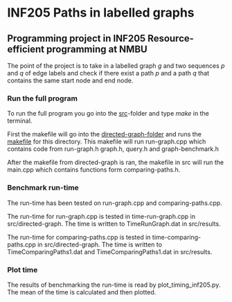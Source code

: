 # INF205 Paths in labelled graphs
## Programming project in INF205 Resource-efficient programming at NMBU

The point of the project is to take in a labelled graph *g* and two sequences *p* and *q* of edge labels and check if there exist a path *p* and a path *q* that contains the same start node and end node. 


### Run the full program
To run the full program you go into the [src](https://github.com/joridho/INF205-Paths-in-labelled-graphs/tree/main/src)-folder and type *make* in the terminal. 

First the makefile will go into the [directed-graph-folder](https://github.com/joridho/INF205-Paths-in-labelled-graphs/tree/main/src/directed-graph) and runs the [makefile](https://github.com/joridho/INF205-Paths-in-labelled-graphs/blob/main/src/directed-graph/Makefile) for this directory. This makefile will run run-graph.cpp which contains code from run-graph.h graph.h, query.h and graph-benchmark.h

After the makefile from directed-graph is ran, the makefile in src will run the main.cpp which contains functions form comparing-paths.h. 


### Benchmark run-time
The run-time has been tested on run-graph.cpp and comparing-paths.cpp. 

The run-time for run-graph.cpp is tested in time-run-graph.cpp in src/directed-graph. The time is written to TimeRunGraph.dat in src/results. 

The run-time for comparing-paths.cpp is tested in time-comparing-paths.cpp in src/directed-graph. The time is written to TimeComparingPaths1.dat and TimeComparingPaths1.dat in src/results. 


### Plot time 
The results of benchmarking the run-time is read by plot_timing_inf205.py. The mean of the time is calculated and then plotted. 